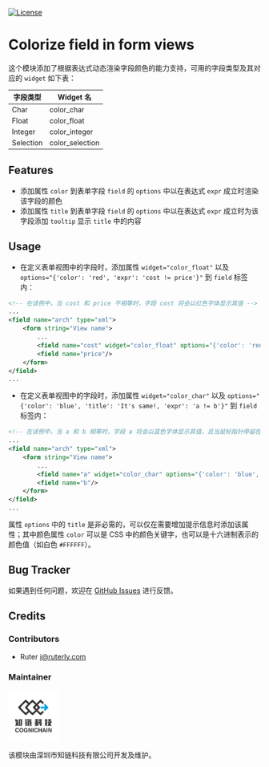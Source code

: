 [![License](https://img.shields.io/badge/license-LGPL--3.0-blue.svg)](https://www.gnu.org/licenses/lgpl-3.0-standalone.html)

# Colorize field in form views

这个模块添加了根据表达式动态渲染字段颜色的能力支持，可用的字段类型及其对应的 `widget` 如下表：

| 字段类型    	| Widget 名       	|
|-----------	|-----------------	|
| Char      	| color_char      	|
| Float     	| color_float     	|
| Integer   	| color_integer   	|
| Selection 	| color_selection 	|

## Features

- 添加属性 `color` 到表单字段 `field` 的 `options` 中以在表达式 `expr` 成立时渲染该字段的颜色
- 添加属性 `title` 到表单字段 `field` 的 `options` 中以在表达式 `expr` 成立时为该字段添加 `tooltip` 显示 `title` 中的内容

## Usage

- 在定义表单视图中的字段时，添加属性 `widget="color_float"` 以及 `options="{'color': 'red', 'expr': 'cost != price'}"` 到 `field` 标签内：

```xml
<!-- 在该例中，当 cost 和 price 不相等时，字段 cost 将会以红色字体显示其值 -->
...
<field name="arch" type="xml">
    <form string="View name">
        ...
        <field name="cost" widget="color_float" options="{'color': 'red', 'expr': 'cost != price'}"/>
        <field name="price"/>
    </form>
</field>
...
```

- 在定义表单视图中的字段时，添加属性 `widget="color_char"` 以及 `options="{'color': 'blue', 'title': 'It's same!, 'expr': 'a != b'}"` 到 `field` 标签内：

```xml
<!-- 在该例中，当 a 和 b 相等时，字段 a 将会以蓝色字体显示其值，且当鼠标指针停留在字段 a 上时会弹出一个 tooltip 并显示 title 中的内容 -->
...
<field name="arch" type="xml">
    <form string="View name">
        ...
        <field name="a" widget="color_char" options="{'color': 'blue', 'title': 'It's same!, 'expr': 'a != b'}"/>
        <field name="b"/>
    </form>
</field>
...
```

属性 `options` 中的 `title` 是非必需的，可以仅在需要增加提示信息时添加该属性；其中颜色属性 `color` 可以是 CSS 中的颜色关键字，也可以是十六进制表示的颜色值（如白色 `#FFFFFF`）。

## Bug Tracker

如果遇到任何问题，欢迎在 [GitHub Issues](https://github.com/cognichain/odoo-basic-extension/issues) 进行反馈。

## Credits

### Contributors

- Ruter <i@ruterly.com>

### Maintainer

<img src="./static/description/icon.png" width="20%" alt="深圳市知链科技有限公司" />

该模块由深圳市知链科技有限公司开发及维护。